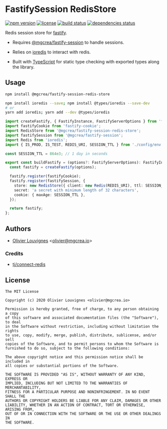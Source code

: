 # FastifySession RedisStore

[![npm version](https://img.shields.io/npm/v/@mgcrea/fastify-session-redis-store)](https://github.com/mgcrea/fastify-session-redis-store/releases)
[![license](https://img.shields.io/npm/l/@mgcrea/fastify-session-redis-store)](https://tldrlegal.com/license/mit-license)
[![build status](https://img.shields.io/github/workflow/status/mgcrea/fastify-session-redis-store/ci)](https://github.com/mgcrea/fastify-session-redis-store/actions)
[![dependencies status](https://img.shields.io/librariesio/release/npm/@mgcrea/fastify-session-redis-store)](https://david-dm.org/mgcrea/fastify-session-redis-store)

Redis session store for [fastify](https://github.com/fastify/fastify).

- Requires [@mgcrea/fastify-session](https://github.com/mgcrea/fastify-session) to handle sessions.

- Relies on [ioredis](https://github.com/luin/ioredis) to interact with redis.

- Built with [TypeScript](https://www.typescriptlang.org/) for static type checking with exported types along the
  library.

## Usage

```bash
npm install @mgcrea/fastify-session-redis-store
```

```bash
npm install ioredis --save; npm install @types/ioredis --save-dev
# or
yarn add ioredis; yarn add --dev @types/ioredis
```

```ts
import createFastify, { FastifyInstance, FastifyServerOptions } from 'fastify';
import fastifyCookie from 'fastify-cookie';
import RedisStore from '@mgcrea/fastify-session-redis-store';
import fastifySession from '@mgcrea/fastify-session';
import Redis from 'ioredis';
import { IS_PROD, IS_TEST, REDIS_URI, SESSION_TTL } from './config/env';

const SESSION_TTL = 864e3; // 1 day in seconds

export const buildFastify = (options?: FastifyServerOptions): FastifyInstance => {
  const fastify = createFastify(options);

  fastify.register(fastifyCookie);
  fastify.register(fastifySession, {
    store: new RedisStore({ client: new Redis(REDIS_URI), ttl: SESSION_TTL }),
    secret: 'a secret with minimum length of 32 characters',
    cookie: { maxAge: SESSION_TTL },
  });

  return fastify;
};
```

## Authors

- [Olivier Louvignes](https://github.com/mgcrea) <<olivier@mgcrea.io>>

### Credits

- [tj/connect-redis](https://github.com/tj/connect-redis)

## License

```
The MIT License

Copyright (c) 2020 Olivier Louvignes <olivier@mgcrea.io>

Permission is hereby granted, free of charge, to any person obtaining a copy
of this software and associated documentation files (the "Software"), to deal
in the Software without restriction, including without limitation the rights
to use, copy, modify, merge, publish, distribute, sublicense, and/or sell
copies of the Software, and to permit persons to whom the Software is
furnished to do so, subject to the following conditions:

The above copyright notice and this permission notice shall be included in
all copies or substantial portions of the Software.

THE SOFTWARE IS PROVIDED "AS IS", WITHOUT WARRANTY OF ANY KIND, EXPRESS OR
IMPLIED, INCLUDING BUT NOT LIMITED TO THE WARRANTIES OF MERCHANTABILITY,
FITNESS FOR A PARTICULAR PURPOSE AND NONINFRINGEMENT. IN NO EVENT SHALL THE
AUTHORS OR COPYRIGHT HOLDERS BE LIABLE FOR ANY CLAIM, DAMAGES OR OTHER
LIABILITY, WHETHER IN AN ACTION OF CONTRACT, TORT OR OTHERWISE, ARISING FROM,
OUT OF OR IN CONNECTION WITH THE SOFTWARE OR THE USE OR OTHER DEALINGS IN
THE SOFTWARE.
```
